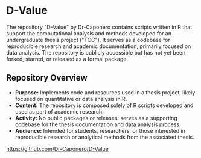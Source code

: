 # D-Value
The repository "D-Value" by Dr-Caponero contains scripts written in R that support the computational analysis and methods developed for an undergraduate thesis project ("TCC"). It serves as a codebase for reproducible research and academic documentation, primarily focused on data analysis. The repository is publicly accessible but has not yet been forked, starred, or released as a formal package.

## Repository Overview

- **Purpose:** Implements code and resources used in a thesis project, likely focused on quantitative or data analysis in R.
- **Content:** The repository is composed solely of R scripts developed and used as part of academic research.
- **Activity:** No public packages or releases; serves as a supporting codebase for the thesis documentation and data analysis process.
- **Audience:** Intended for students, researchers, or those interested in reproducible research or analytical methods from the associated thesis.



https://github.com/Dr-Caponero/D-Value
